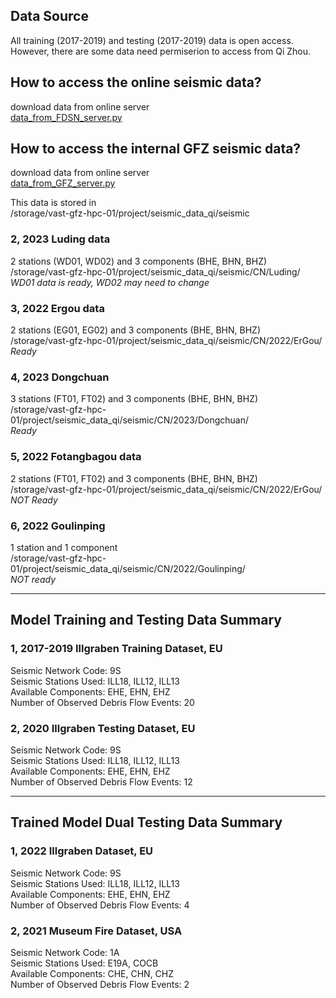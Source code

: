 ## Data Source
All training (2017-2019) and testing (2017-2019) data is open access.  <br>
However, there are some data need permiserion to access from Qi Zhou.

## How to access the online seismic data?
download data from online server <br>
[data_from_FDSN_server.py](fetch_raw_seismic_data/data_from_FDSN_server.py) <br>

## How to access the internal GFZ seismic data?
download data from online server <br>
[data_from_GFZ_server.py](fetch_raw_seismic_data/data_from_GFZ_server.py)

This data is stored in <br>
/storage/vast-gfz-hpc-01/project/seismic_data_qi/seismic



### 2, 2023 Luding data
2 stations (WD01, WD02) and 3 components (BHE, BHN, BHZ) <br>
/storage/vast-gfz-hpc-01/project/seismic_data_qi/seismic/CN/Luding/ <br>
*WD01 data is ready, WD02 may need to change* <br>

### 3, 2022 Ergou data
2 stations (EG01, EG02) and 3 components (BHE, BHN, BHZ) <br>
/storage/vast-gfz-hpc-01/project/seismic_data_qi/seismic/CN/2022/ErGou/ <br>
*Ready*

### 4, 2023 Dongchuan
3 stations (FT01, FT02) and 3 components (BHE, BHN, BHZ) <br>
/storage/vast-gfz-hpc-01/project/seismic_data_qi/seismic/CN/2023/Dongchuan/ <br>
*Ready*

### 5, 2022 Fotangbagou data
2 stations (FT01, FT02) and 3 components (BHE, BHN, BHZ) <br>
/storage/vast-gfz-hpc-01/project/seismic_data_qi/seismic/CN/2022/ErGou/ <br>
*NOT Ready*

### 6, 2022 Goulinping
1 station and 1 component <br>
/storage/vast-gfz-hpc-01/project/seismic_data_qi/seismic/CN/2022/Goulinping/ <br>
*NOT ready*


---------------
## Model Training and Testing Data Summary
### 1, 2017-2019 Illgraben Training Dataset, EU
Seismic Network Code: 9S <br>
Seismic Stations Used: ILL18, ILL12, ILL13 <br>
Available Components: EHE, EHN, EHZ <br>
Number of Observed Debris Flow Events: 20 <br>

### 2, 2020 Illgraben Testing Dataset, EU
Seismic Network Code: 9S <br>
Seismic Stations Used: ILL18, ILL12, ILL13 <br>
Available Components: EHE, EHN, EHZ <br>
Number of Observed Debris Flow Events: 12 <br>

---------------
## Trained Model Dual Testing Data Summary
### 1, 2022 Illgraben Dataset, EU
Seismic Network Code: 9S <br>
Seismic Stations Used: ILL18, ILL12, ILL13 <br>
Available Components: EHE, EHN, EHZ <br>
Number of Observed Debris Flow Events: 4 <br>

### 2, 2021 Museum Fire Dataset, USA
Seismic Network Code: 1A <br>
Seismic Stations Used: E19A, COCB <br>
Available Components: CHE, CHN, CHZ <br>
Number of Observed Debris Flow Events: 2 <br>

